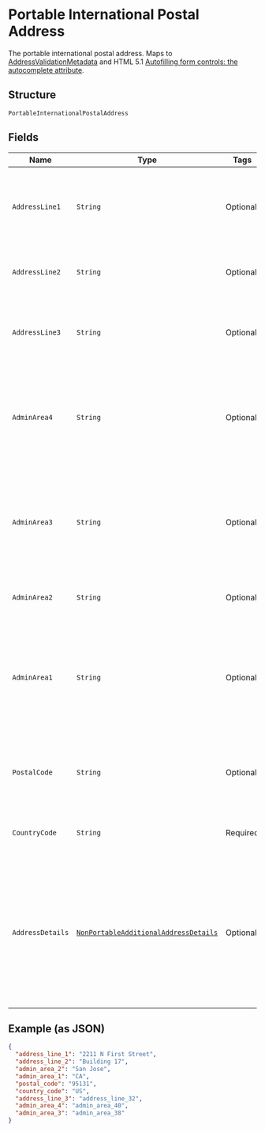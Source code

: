 
# Portable International Postal Address

The portable international postal address. Maps to [AddressValidationMetadata](https://github.com/googlei18n/libaddressinput/wiki/AddressValidationMetadata) and HTML 5.1 [Autofilling form controls: the autocomplete attribute](https://www.w3.org/TR/html51/sec-forms.html#autofilling-form-controls-the-autocomplete-attribute).

## Structure

`PortableInternationalPostalAddress`

## Fields

| Name | Type | Tags | Description | Getter | Setter |
|  --- | --- | --- | --- | --- | --- |
| `AddressLine1` | `String` | Optional | The first line of the address. For example, number or street. For example, `173 Drury Lane`. Required for data entry and compliance and risk checks. Must contain the full address.<br>**Constraints**: *Maximum Length*: `300` | String getAddressLine1() | setAddressLine1(String addressLine1) |
| `AddressLine2` | `String` | Optional | The second line of the address. For example, suite or apartment number.<br>**Constraints**: *Maximum Length*: `300` | String getAddressLine2() | setAddressLine2(String addressLine2) |
| `AddressLine3` | `String` | Optional | The third line of the address, if needed. For example, a street complement for Brazil, direction text, such as `next to Walmart`, or a landmark in an Indian address.<br>**Constraints**: *Maximum Length*: `100` | String getAddressLine3() | setAddressLine3(String addressLine3) |
| `AdminArea4` | `String` | Optional | The neighborhood, ward, or district. Smaller than `admin_area_level_3` or `sub_locality`. Value is: The postal sorting code for Guernsey and many French territories, such as French Guiana. The fine-grained administrative levels in China.<br>**Constraints**: *Maximum Length*: `100` | String getAdminArea4() | setAdminArea4(String adminArea4) |
| `AdminArea3` | `String` | Optional | A sub-locality, suburb, neighborhood, or district. Smaller than `admin_area_level_2`. Value is: Brazil. Suburb, bairro, or neighborhood. India. Sub-locality or district. Street name information is not always available but a sub-locality or district can be a very small area.<br>**Constraints**: *Maximum Length*: `100` | String getAdminArea3() | setAdminArea3(String adminArea3) |
| `AdminArea2` | `String` | Optional | A city, town, or village. Smaller than `admin_area_level_1`.<br>**Constraints**: *Maximum Length*: `120` | String getAdminArea2() | setAdminArea2(String adminArea2) |
| `AdminArea1` | `String` | Optional | The highest level sub-division in a country, which is usually a province, state, or ISO-3166-2 subdivision. Format for postal delivery. For example, `CA` and not `California`. Value, by country, is: UK. A county. US. A state. Canada. A province. Japan. A prefecture. Switzerland. A kanton.<br>**Constraints**: *Maximum Length*: `300` | String getAdminArea1() | setAdminArea1(String adminArea1) |
| `PostalCode` | `String` | Optional | The postal code, which is the zip code or equivalent. Typically required for countries with a postal code or an equivalent. See [postal code](https://en.wikipedia.org/wiki/Postal_code).<br>**Constraints**: *Maximum Length*: `60` | String getPostalCode() | setPostalCode(String postalCode) |
| `CountryCode` | `String` | Required | The [two-character ISO-3166-1 country code](/docs/integration/direct/rest/country-codes/) of the bank.<br>**Constraints**: *Minimum Length*: `2`, *Maximum Length*: `2`, *Pattern*: `^([A-Z]{2}\|C2)$` | String getCountryCode() | setCountryCode(String countryCode) |
| `AddressDetails` | [`NonPortableAdditionalAddressDetails`](../../doc/models/non-portable-additional-address-details.md) | Optional | The non-portable additional address details that are sometimes needed for compliance, risk, or other scenarios where fine-grain address information might be needed. Not portable with common third party and open source. Redundant with core fields.<br/>For example, `address_portable.address_line_1` is usually a combination of `address_details.street_number`, `street_name`, and `street_type`. | NonPortableAdditionalAddressDetails getAddressDetails() | setAddressDetails(NonPortableAdditionalAddressDetails addressDetails) |

## Example (as JSON)

```json
{
  "address_line_1": "2211 N First Street",
  "address_line_2": "Building 17",
  "admin_area_2": "San Jose",
  "admin_area_1": "CA",
  "postal_code": "95131",
  "country_code": "US",
  "address_line_3": "address_line_32",
  "admin_area_4": "admin_area_40",
  "admin_area_3": "admin_area_38"
}
```

